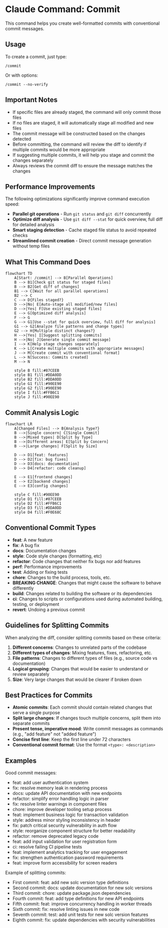 # Claude Command: Commit

This command helps you create well-formatted commits with conventional commit messages.

## Usage

To create a commit, just type:
```
/commit
```

Or with options:
```
/commit --no-verify
```

## Important Notes

- If specific files are already staged, the command will only commit those files
- If no files are staged, it will automatically stage all modified and new files
- The commit message will be constructed based on the changes detected
- Before committing, the command will review the diff to identify if multiple commits would be more appropriate
- If suggesting multiple commits, it will help you stage and commit the changes separately
- Always reviews the commit diff to ensure the message matches the changes

## Performance Improvements

The following optimizations significantly improve command execution speed:

- **Parallel git operations** - Run `git status` and `git diff` concurrently
- **Optimize diff analysis** - Use `git diff --stat` for quick overview, full diff for detailed analysis
- **Smart staging detection** - Cache staged file status to avoid repeated checks
- **Streamlined commit creation** - Direct commit message generation without temp files

## What This Command Does

```mermaid
flowchart TD
    A[Start: /commit] --> B[Parallel Operations]
    B --> B1[Check git status for staged files]
    B --> B2[Get diff of changes]
    B1 --> C[Wait for all parallel operations]
    B2 --> C
    C --> D{Files staged?}
    D -->|No| E[Auto-stage all modified/new files]
    D -->|Yes| F[Use existing staged files]
    E --> G[Optimized diff analysis]
    F --> G
    G --> G1[Use --stat for quick overview, full diff for analysis]
    G1 --> G2[Analyze file patterns and change types]
    G2 --> H{Multiple distinct changes?}
    H -->|Yes| I[Suggest splitting commits]
    H -->|No| J[Generate single commit message]
    I --> K[Help stage changes separately]
    K --> L[Create multiple commits with appropriate messages]
    J --> M[Create commit with conventional format]
    L --> N[Success: Commits created]
    M --> N
    
    style B fill:#87CEEB
    style B1 fill:#DDA0DD
    style B2 fill:#DDA0DD
    style G1 fill:#90EE90
    style G2 fill:#90EE90
    style I fill:#FFB6C1
    style J fill:#90EE90
```

## Commit Analysis Logic

```mermaid
flowchart LR
    A[Changed Files] --> B{Analysis Type?}
    B -->|Single concern| C[Single Commit]
    B -->|Mixed types| D[Split by Type]
    B -->|Different areas| E[Split by Concern]
    B -->|Large changes| F[Split by Size]
    
    D --> D1[feat: features]
    D --> D2[fix: bug fixes]
    D --> D3[docs: documentation]
    D --> D4[refactor: code cleanup]
    
    E --> E1[frontend changes]
    E --> E2[backend changes]
    E --> E3[config changes]
    
    style C fill:#90EE90
    style D1 fill:#87CEEB
    style D2 fill:#FFB6C1
    style D3 fill:#DDA0DD
    style D4 fill:#F0E68C
```

## Conventional Commit Types

- **feat**: A new feature
- **fix**: A bug fix
- **docs**: Documentation changes
- **style**: Code style changes (formatting, etc)
- **refactor**: Code changes that neither fix bugs nor add features
- **perf**: Performance improvements
- **test**: Adding or fixing tests
- **chore**: Changes to the build process, tools, etc.
- **BREAKING CHANGE**: Changes that might cause the software to behave differently
- **build**: Changes related to building the software or its dependencies
- **ci**: Changes to scripts or configurations used during automated building, testing, or deployment
- **revert**: Undoing a previous commit

## Guidelines for Splitting Commits

When analyzing the diff, consider splitting commits based on these criteria:

1. **Different concerns**: Changes to unrelated parts of the codebase
2. **Different types of changes**: Mixing features, fixes, refactoring, etc.
3. **File patterns**: Changes to different types of files (e.g., source code vs documentation)
4. **Logical grouping**: Changes that would be easier to understand or review separately
5. **Size**: Very large changes that would be clearer if broken down

## Best Practices for Commits

- **Atomic commits**: Each commit should contain related changes that serve a single purpose
- **Split large changes**: If changes touch multiple concerns, split them into separate commits
- **Present tense, imperative mood**: Write commit messages as commands (e.g., "add feature" not "added feature")
- **Concise first line**: Keep the first line under 72 characters
- **Conventional commit format**: Use the format `<type>: <description>`

## Examples

Good commit messages:
- feat: add user authentication system
- fix: resolve memory leak in rendering process
- docs: update API documentation with new endpoints
- refactor: simplify error handling logic in parser
- fix: resolve linter warnings in component files
- chore: improve developer tooling setup process
- feat: implement business logic for transaction validation
- style: address minor styling inconsistency in header
- fix: patch critical security vulnerability in auth flow
- style: reorganize component structure for better readability
- refactor: remove deprecated legacy code
- feat: add input validation for user registration form
- ci: resolve failing CI pipeline tests
- feat: implement analytics tracking for user engagement
- fix: strengthen authentication password requirements
- feat: improve form accessibility for screen readers

Example of splitting commits:
- First commit: feat: add new solc version type definitions
- Second commit: docs: update documentation for new solc versions
- Third commit: chore: update package.json dependencies
- Fourth commit: feat: add type definitions for new API endpoints
- Fifth commit: feat: improve concurrency handling in worker threads
- Sixth commit: fix: resolve linting issues in new code
- Seventh commit: test: add unit tests for new solc version features
- Eighth commit: fix: update dependencies with security vulnerabilities
